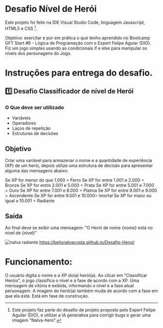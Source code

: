 # Desafio Nível de Herói

Este projeto foi feito na IDE Visual Studio Code, linguagem Javascript, HTML5 e CSS [^1].

Objetivo: exercitar e por em prática o que tenho aprendido no Bootcamp GFT Start #6 - Lógica de Programação com o Expert Felipe Aguiar (DIO).
Fiz um jogo simples usando as condicionais if e else para manipular os níveis dos personagens do Jogo.

# Instruções para entrega do desafio.

## 1️⃣ Desafio Classificador de nível de Herói

### O Que deve ser utilizado

- Variáveis
- Operadores
- Laços de repetição
- Estruturas de decisões

## Objetivo

Criar uma variável para armazenar o nome e a quantidade de experiência (XP) de um herói, depois utilize uma estrutura de decisão para apresentar alguma das mensagens abaixo:

Se XP for menor do que 1.000 = Ferro
Se XP for entre 1.001 e 2.000 = Bronze
Se XP for entre 2.001 e 5.000 = Prata
Se XP for entre 5.001 e 7.000 = Ouro
Se XP for entre 7.001 e 8.000 = Platina
Se XP for entre 8.001 e 9.000 = Ascendente
Se XP for entre 9.001 e 10.000= Imortal
Se XP for maior ou igual a 10.001 = Radiante

## Saída

Ao final deve se exibir uma mensagem:
"O Herói de nome {nome} está no nível de {nivel}"

![nalva radiante](https://github.com/user-attachments/assets/e5322555-93e3-4833-8c21-77ac615a7c26)
https://belisnalvacosta.github.io/Desafio-Heroi/

# Funcionamento:
O usuário digita o nome e a XP do(a) herói(a).
Ao clicar em "Classificar Heróis", o jogo classifica o nível e a fase de acordo com a XP.
Uma mensagem de vitória é exibida, informando o nível e a fase atual personagem.
A imagem do herói(a) também muda de acordo com a fase em que ela está. Está em fase de construção.

[^1]: Este projeto faz parte do desafio de projeto proposto pelo Expert Felipe Aguilar (DIO), e utilizei a IA generativa para corrigir bugs e gerar uma imagem "Nalva-hero". 
